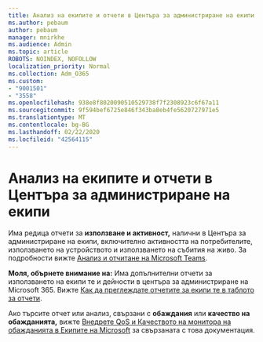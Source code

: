 ```yaml
---
title: Анализ на екипите и отчети в Центъра за администриране на екипи
ms.author: pebaum
author: pebaum
manager: mnirkhe
ms.audience: Admin
ms.topic: article
ROBOTS: NOINDEX, NOFOLLOW
localization_priority: Normal
ms.collection: Adm_O365
ms.custom:
- "9001501"
- "3558"
ms.openlocfilehash: 938e8f8020090510529738f7f2308923c6f67a11
ms.sourcegitcommit: 9f594bef6725e846f343ba8eb4fe5620727971e5
ms.translationtype: MT
ms.contentlocale: bg-BG
ms.lasthandoff: 02/22/2020
ms.locfileid: "42564115"
---
```

# <a name="teams-analytics-and-reports-in-the-teams-admin-center"></a>Анализ на екипите и отчети в Центъра за администриране на екипи

Има редица отчети за **използване и активност,** налични в Центъра за администриране на екипи, включително активността на потребителите, използването на устройството и използването на събития на живо. За подробности вижте [Анализ и отчитане на Microsoft Teams](https://docs.microsoft.com/microsoftteams/teams-analytics-and-reports/teams-reporting-reference).

**Моля, обърнете внимание на:** Има допълнителни отчети за използването на екипи те и дейности в центъра за администриране на Microsoft 365. Вижте [Как да преглеждате отчетите за екипи те в таблото за отчети](https://docs.microsoft.com/microsoftteams/teams-activity-reports#how-to-view-the-teams-reports-in-the-reports-dashboard).

Ако търсите отчет или анализ, свързани с **обаждания** или **качество на обажданията,** вижте [Внедрете QoS и Качеството на монитора на обажданията в Екипите на Microsoft](https://docs.microsoft.com/microsoftteams/monitor-call-quality-qos) за свързаната с това документация.

